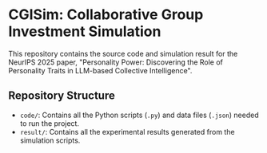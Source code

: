 # CGISim: Collaborative Group Investment Simulation

This repository contains the source code and simulation result for the NeurIPS 2025 paper, "Personality Power: Discovering the Role of Personality Traits in LLM-based Collective Intelligence".

## Repository Structure

-   `code/`: Contains all the Python scripts (`.py`) and data files (`.json`) needed to run the project.
-   `result/`: Contains all the experimental results generated from the simulation scripts.
